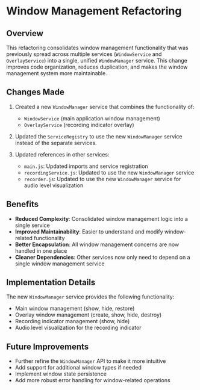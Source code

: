 # Window Management Refactoring

## Overview

This refactoring consolidates window management functionality that was previously spread across multiple services (`WindowService` and `OverlayService`) into a single, unified `WindowManager` service. This change improves code organization, reduces duplication, and makes the window management system more maintainable.

## Changes Made

1. Created a new `WindowManager` service that combines the functionality of:
   - `WindowService` (main application window management)
   - `OverlayService` (recording indicator overlay)

2. Updated the `ServiceRegistry` to use the new `WindowManager` service instead of the separate services.

3. Updated references in other services:
   - `main.js`: Updated imports and service registration
   - `recordingService.js`: Updated to use the new `WindowManager` service
   - `recorder.js`: Updated to use the new `WindowManager` service for audio level visualization

## Benefits

- **Reduced Complexity**: Consolidated window management logic into a single service
- **Improved Maintainability**: Easier to understand and modify window-related functionality
- **Better Encapsulation**: All window management concerns are now handled in one place
- **Cleaner Dependencies**: Other services now only need to depend on a single window management service

## Implementation Details

The new `WindowManager` service provides the following functionality:

- Main window management (show, hide, restore)
- Overlay window management (create, show, hide, destroy)
- Recording indicator management (show, hide)
- Audio level visualization for the recording indicator

## Future Improvements

- Further refine the `WindowManager` API to make it more intuitive
- Add support for additional window types if needed
- Implement window state persistence
- Add more robust error handling for window-related operations 